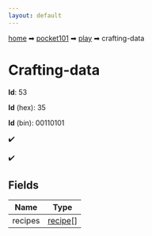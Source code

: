 ```yaml
---
layout: default
---
```


[home](/) ➡ [pocket101](/protocol/pocket101) ➡ [play](/protocol/pocket101/play) ➡ crafting-data

# Crafting-data

**Id**: 53

**Id** (hex): 35

**Id** (bin): 00110101

✔️

✔️

## Fields

Name | Type
---|---
recipes | [recipe](/protocol/pocket101/types/recipe)[]

